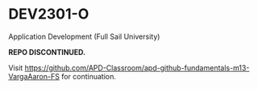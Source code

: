 # DEV2301-O
Application Development (Full Sail University)

**REPO DISCONTINUED.**

Visit https://github.com/APD-Classroom/apd-github-fundamentals-m13-VargaAaron-FS for continuation.
